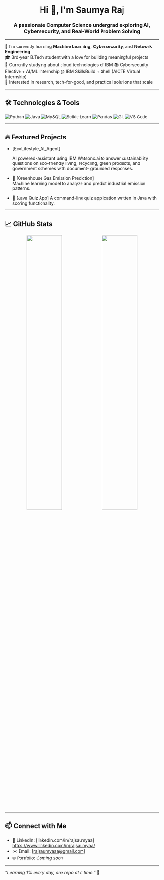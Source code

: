 <h1 align="center">Hi 👋, I'm Saumya Raj</h1>
<h3 align="center">A passionate Computer Science undergrad exploring AI, Cybersecurity, and Real-World Problem Solving</h3>

---

🌱 I’m currently learning **Machine Learning**, **Cybersecurity**, and **Network Engineering**  
🎓 3rd-year B.Tech student with a love for building meaningful projects  
🔭 Currently studying about cloud technologies of IBM 
📚 Cybersecurity Elective + AI/ML Internship @ IBM SkillsBuild + Shell (AICTE Virtual Internship)  
📌 Interested in research, tech-for-good, and practical solutions that scale  

---

## 🛠️ Technologies & Tools

![Python](https://img.shields.io/badge/Python-3670A0?style=for-the-badge&logo=python&logoColor=ffdd54)
![Java](https://img.shields.io/badge/Java-ED8B00?style=for-the-badge&logo=java&logoColor=white)
![MySQL](https://img.shields.io/badge/MySQL-00758F?style=for-the-badge&logo=mysql)
![Scikit-Learn](https://img.shields.io/badge/Scikit--Learn-F7931E?style=for-the-badge&logo=scikit-learn)
![Pandas](https://img.shields.io/badge/Pandas-150458?style=for-the-badge&logo=pandas)
![Git](https://img.shields.io/badge/Git-F05032?style=for-the-badge&logo=git)
![VS Code](https://img.shields.io/badge/VS%20Code-007ACC?style=for-the-badge&logo=visual-studio-code)

---

## 🔥 Featured Projects

 - [EcoLifestyle_AI_Agent]

   AI powered-assistant using IBM Watsonx.ai to answer sustainability questions on eco-friendly living, recycling, green products, and government schemes with document-  grounded responses.

- 🌿 [Greenhouse Gas Emission Prediction]  
  Machine learning model to analyze and predict industrial emission patterns.

- 🧠 [Java Quiz App]
  A command-line quiz application written in Java with scoring functionality.

---

## 📈 GitHub Stats

<p align="center">
  <img src="https://github-readme-stats.vercel.app/api?username=rajsaumyaa&show_icons=true&theme=radical" width="48%" />
  <img src="https://github-readme-streak-stats.herokuapp.com/?user=rajsaumyaa&theme=radical" width="48%" />
</p>

---

## 📫 Connect with Me

- 💼 LinkedIn: [linkedin.com/in/rajsaumyaa] https://www.linkedin.com/in/rajsaumyaa/
- ✉️ Email: [rajsaumyaaa@gmail.com]
- 🌐 Portfolio: *Coming soon*

---

_“Learning 1% every day, one repo at a time.”_ 🚀

